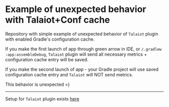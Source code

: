 # Example of unexpected behavior with Talaiot+Conf cache

Repository with simple example of unexpected behavior of `Talaiot` plugin with enabled Gradle's configuration cache.

If you make the first launch of app through green arrow in IDE, or `/.gradlew :app:assembleDebug`, `Talaiot` plugin 
will send all necessary metrics + configuration cache entry will be saved. 

If you make the second launch of app - your Gradle project will use saved configuration cache entry and `Talaiot` will NOT send metrics. 

This behavior is unexpected =)

---
Setup for `Talaiot` plugin exists [here](build-logic/build-metrics/src/main/kotlin/convention.talaiot-setup.gradle.kts)